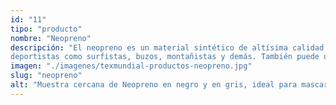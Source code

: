 ```yaml
---
id: "11"
tipo: "producto"
nombre: "Neopreno"
descripción: "El neopreno es un material sintético de altísima calidad y muy resistente a altas y bajas temperaturas, es bastante flexible y no se ve afectado por tracciones o torceduras. Tanto por su flexibilidad como aislamiento, es muy utilizado para crear equipo para
deportistas como surfistas, buzos, montañistas y demás. También puede usarse para crear forros protectores para equipos electrónicos como tablets o laptops."
imagen: "./imagenes/texmundial-productos-neopreno.jpg"
slug: "neopreno"
alt: "Muestra cercana de Neopreno en negro y en gris, ideal para mascarillas y protectores de dispositivos."
---
```

